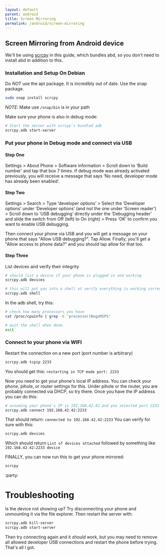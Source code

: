 ```yaml
---
layout: default
parent: android
title: Screen Mirroring
permalink: /android/screen-mirroring
---
```


## Screen Mirroring from Android device
We'll be using [scrcpy](https://github.com/Genymobile/scrcpy) in this guide, which bundles abd, so you don't need to install abd in addition to this.

### Installation and Setup On Debian
Do _NOT_ use the apt package. It is incredibly out of date. Use the snap package.
```bash
sudo snap install scrcpy
```
*NOTE*: Make use `/snap/bin` is in your path

Make sure your phone is also in debug mode:

```bash
# Start the server with scrcpy's bundled adb
scrcpy.adb start-server
```

### Put your phone in Debug mode and connect via USB
#### Step One
Settings > About Phone > Software information > Scroll down to ‘Build number’ and tap that box 7 times. If debug mode was already activated previously, you will receive a message that says ‘No need, developer mode has already been enabled’.

#### Step Two
Settings > Search > Type ‘developer options’ > Select the ‘Developer options’ under ‘Developer options’ (and not the one under ‘Screen reader’) > Scroll down to ‘USB debugging’ directly under the ‘Debugging header’ and slide the switch from Off (left) to On (right) > Press ‘OK’ to confirm you want to enable USB debugging.

Then connect your phone via USB and you will get a message on your phone that says "Allow USB debugging?". Tap Allow. Finally, you'll get a "Allow access to phone data?" and you should tap allow for that too.

#### Step Three
List devices and verify their integrity
```bash
# should list a device if your phone is plugged in and working
scrcpy.adb devices

# this will put you into a shell ot verify everything is working correctly
scrcpy.adb shell
```

In the adb shell, try this:
```bash
# check how many processors you have
cat /proc/cpuinfo | grep -E 'processor|BogoMIPS'

# exit the shell when done.
exit
```

### Connect to your phone via WIFI
Restart the connection on a new port (port number is arbitrary)
```bash
scrcpy.adb tcpip 2233
```
You should get this: `restarting in TCP mode port: 2233`

Now you need to get your phone's local IP address. You can check your phone, pihole, or router settings for this. Under pihole or the router, you are probably connected via DHCP, so try there. Once you have the IP address you can do this:

```bash
# assuming your phone's IP is 192.168.42.42 and you selected port 2233 above
scrcpy.adb connect 192.168.42.42:2233
```
That should return: `connected to 192.168.42.42:2233` You can verify for sure with this:
```bash
scrcpy.adb devices
```
Which should return `List of devices attached` followed by something like `192.168.42.42:2233 device`

FINALLY, you can now run this to get your phone mirrored:
```bash
scrcpy
```
:party:

# Troubleshooting
Is the device not showing up? Try disconnecting your phone and unmounting it via the file explorer.
Then restart the server with:
```bash
scrcpy.adb kill-server
scrcpy.adb start-server
```

Then try connecting again and it _should_ work, but you may need to remove all allowed developer USB connections and restart the phone before trying. That's all I got.
